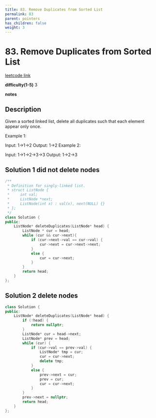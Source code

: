 ```yaml
---
title: 83. Remove Duplicates from Sorted List
permalink: 83
parent: pointers
has_children: false
weight: 3
---
```

# 83. Remove Duplicates from Sorted List
[leetcode link](https://leetcode.com/problems/remove-duplicates-from-sorted-list/)

**difficulty(1-5)** 
3

**notes**   


## Description
Given a sorted linked list, delete all duplicates such that each element appear only once.

Example 1:

Input: 1->1->2
Output: 1->2
Example 2:

Input: 1->1->2->3->3
Output: 1->2->3

## Solution 1 did not delete nodes
```c++
/**
 * Definition for singly-linked list.
 * struct ListNode {
 *     int val;
 *     ListNode *next;
 *     ListNode(int x) : val(x), next(NULL) {}
 * };
 */
class Solution {
public:
    ListNode* deleteDuplicates(ListNode* head) {
        ListNode * cur = head;
        while (cur && cur->next){
            if (cur->next->val == cur->val) {
                cur->next = cur->next->next;
            }
            else {
                cur = cur->next;
            }
        }
        return head;
    }
};
```

## Solution 2  delete nodes
```c++
class Solution {
public:
    ListNode* deleteDuplicates(ListNode* head) {
        if (!head) {
            return nullptr;
        }
        ListNode* cur = head->next;
        ListNode* prev = head;
        while (cur) {
            if (cur->val == prev->val) {
                ListNode* tmp = cur;
                cur = cur->next;
                delete tmp;
            }
            else {
                prev->next = cur;
                prev = cur;
                cur = cur->next;
            }
        }
        prev->next = nullptr;
        return head;
    }
};
```
<!-- 
Default label
{: .label }

Blue label
{: .label .label-blue }

Stable
{: .label .label-green }

New release
{: .label .label-purple }

Coming soon
{: .label .label-yellow }

Deprecated
{: .label .label-red } -->
